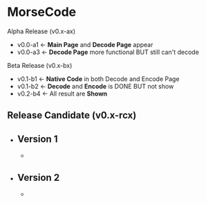 # MorseCode
Alpha Release (v0.x-ax)
- v0.0-a1 <- **Main Page** and **Decode Page** appear
- v0.0-a3 <- **Decode Page** more functional BUT still can't decode

Beta Release (v0.x-bx)
- v0.1-b1 <- **Native Code** in both Decode and Encode Page
- v0.1-b2 <- **Decode** and **Encode** is DONE BUT not show
- v0.2-b4 <- All result are **Shown**

Release Candidate (v0.x-rcx)
- 

- Version 1
  -
  -
  
- Version 2
  -
  -
